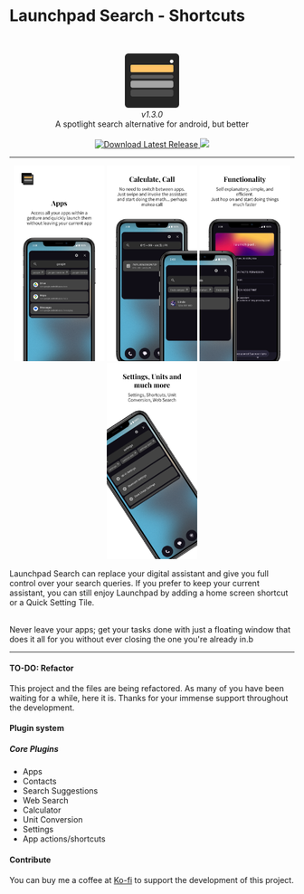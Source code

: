 
# Launchpad Search - Shortcuts
<br>
<p align="center">
    <img src="images/icon.png" alt="Launchpad Icon" width="96" height="96"><br>
    <i>v1.3.0</i><br>
    A spotlight search alternative for android, but better<br><br>
    <a href="https://github.com/jaxparrow07/launchpad-search/releases/latest">
        <img src="https://img.shields.io/github/downloads/jaxparrow07/launchpad-search/latest/total?style=for-the-badge" alt="Download Latest Release">
    </a>      
    <a href="https://ko-fi.com/devrinth">
        <img src="https://img.shields.io/badge/Buy_me_a_Kofi-donate-blue?style=for-the-badge&logo=kofi&color=%23FF6433" >
    </a>
</p>

<hr>
<p align="center">
    <img src="images/screenshots/1.png" alt="Screenshot 1" width="160">
    <img src="images/screenshots/2.png" alt="Screenshot 2" width="160">
    <img src="images/screenshots/3.png" alt="Screenshot 3" width="160">
    <img src="images/screenshots/4.png" alt="Screenshot 4" width="160">
</p>
Launchpad Search can replace your digital assistant and give you full control over your search queries. If you prefer to keep your current assistant, you can still enjoy Launchpad by adding a home screen shortcut or a Quick Setting Tile.<br><br>

Never leave your apps; get your tasks done with just a floating window that does it all for you without ever closing the one you're already in.b

<hr>

#### TO-DO: Refactor
This project and the files are being refactored. As many of you have been waiting for a while, here it is. Thanks for your immense support throughout the development.

#### Plugin system

##### Core Plugins
* Apps
* Contacts
* Search Suggestions
* Web Search
* Calculator
* Unit Conversion
* Settings
* App actions/shortcuts

#### Contribute
You can buy me a coffee at  [Ko-fi](https://ko-fi.com/devrinth) to support the development of this project.
